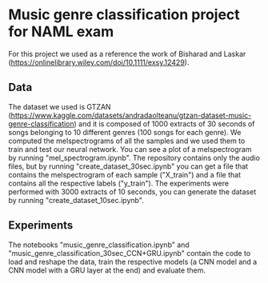 # Music genre classification project for NAML exam

For this project we used as a reference the work of Bisharad and Laskar (https://onlinelibrary.wiley.com/doi/10.1111/exsy.12429).

## Data

The dataset we used is GTZAN (https://www.kaggle.com/datasets/andradaolteanu/gtzan-dataset-music-genre-classification) and it is composed of 1000 extracts of 30 seconds of songs belonging to 10 different genres (100 songs for each genre). We computed the melspectrograms of all the samples and we used them to train and test our neural network. You can see a plot of a melspectrogram by running "mel_spectrogram.ipynb". The repository contains only the audio files, but by running "create_dataset_30sec.ipynb" you can get a file that contains the melspectrogram of each sample ("X_train") and a file that contains all the respective labels ("y_train"). The experiments were performed with 3000 extracts of 10 seconds, you can generate the dataset by running "create_dataset_10sec.ipynb".

## Experiments

The notebooks "music_genre_classification.ipynb" and "music_genre_classification_30sec_CCN+GRU.ipynb" contain the code to load and reshape the data, train the respective models (a CNN model and a CNN model with a GRU layer at the end) and evaluate them.
